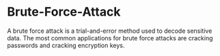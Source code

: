 # Brute-Force-Attack
A brute force attack is a trial-and-error method used to decode sensitive data. The most common applications for brute force attacks are cracking passwords and cracking encryption keys.
